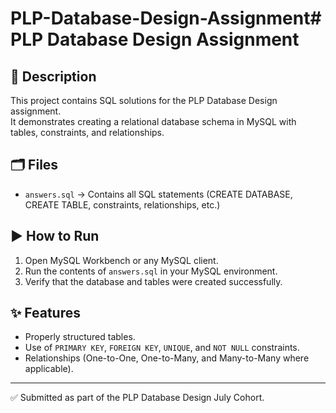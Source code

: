 # PLP-Database-Design-Assignment# PLP Database Design Assignment

## 📖 Description
This project contains SQL solutions for the PLP Database Design assignment.  
It demonstrates creating a relational database schema in MySQL with tables, constraints, and relationships.

## 🗂️ Files
- `answers.sql` → Contains all SQL statements (CREATE DATABASE, CREATE TABLE, constraints, relationships, etc.)

## ▶️ How to Run
1. Open MySQL Workbench or any MySQL client.
2. Run the contents of `answers.sql` in your MySQL environment.
3. Verify that the database and tables were created successfully.

## ✨ Features
- Properly structured tables.
- Use of `PRIMARY KEY`, `FOREIGN KEY`, `UNIQUE`, and `NOT NULL` constraints.
- Relationships (One-to-One, One-to-Many, and Many-to-Many where applicable).

---
✅ Submitted as part of the PLP Database Design July Cohort.
